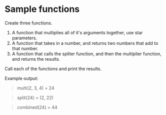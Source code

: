 # Sample functions
Create three functions.
1. A function that multiplies all of it's arguments together, use star parameters.
1. A function that takes in a number, and returns two numbers that add to that number.
1. A function that calls the spliter function, and then the multiplier function, and returns the results.

Call each of the functions and print the results.

Example output:

> multi(2, 3, 4) = 24

> split(24) = (2, 22)

> combined(24) = 44
